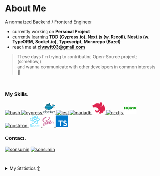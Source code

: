 # About Me

A normalized Backend / Frontend Engineer

- currently working on **Personal Project**
- currently learning **TDD (Cypress.io), Next.js (w. Recoil), Nest.js (w. TypeORM, Socket.io), Typescript, Monorepo (Bazel)**
- reach me at **clvswft03@gmail.com**

> These days I'm trying to contributing Open-Source projects (somehow,)\
> and wanna communicate with other developers in common interests 💬

&nbsp;

<h3 align="left">My Skills.</h3>
<p align="left"> <a href="https://www.gnu.org/software/bash/" target="_blank" rel="noreferrer"> <img src="https://www.vectorlogo.zone/logos/gnu_bash/gnu_bash-icon.svg" alt="bash" width="40" height="40"/> </a> <a href="https://www.cypress.io" target="_blank" rel="noreferrer"> <img src="https://raw.githubusercontent.com/simple-icons/simple-icons/6e46ec1fc23b60c8fd0d2f2ff46db82e16dbd75f/icons/cypress.svg" alt="cypress" width="40" height="40"/> </a> <a href="https://www.docker.com/" target="_blank" rel="noreferrer"> <img src="https://raw.githubusercontent.com/devicons/devicon/master/icons/docker/docker-original-wordmark.svg" alt="docker" width="40" height="40"/> </a> <a href="https://jestjs.io" target="_blank" rel="noreferrer"> <img src="https://www.vectorlogo.zone/logos/jestjsio/jestjsio-icon.svg" alt="jest" width="40" height="40"/> </a> <a href="https://mariadb.org/" target="_blank" rel="noreferrer"> <img src="https://www.vectorlogo.zone/logos/mariadb/mariadb-icon.svg" alt="mariadb" width="40" height="40"/> </a> <a href="https://nestjs.com/" target="_blank" rel="noreferrer"> <img src="https://raw.githubusercontent.com/devicons/devicon/master/icons/nestjs/nestjs-plain.svg" alt="nestjs" width="40" height="40"/> </a> <a href="https://nextjs.org/" target="_blank" rel="noreferrer"> <img src="https://cdn.worldvectorlogo.com/logos/nextjs-2.svg" alt="nextjs" width="40" height="40"/> </a> <a href="https://www.nginx.com" target="_blank" rel="noreferrer"> <img src="https://raw.githubusercontent.com/devicons/devicon/master/icons/nginx/nginx-original.svg" alt="nginx" width="40" height="40"/> </a> <a href="https://postman.com" target="_blank" rel="noreferrer"> <img src="https://www.vectorlogo.zone/logos/getpostman/getpostman-icon.svg" alt="postman" width="40" height="40"/> </a> <a href="https://reactjs.org/" target="_blank" rel="noreferrer"> <img src="https://raw.githubusercontent.com/devicons/devicon/master/icons/react/react-original-wordmark.svg" alt="react" width="40" height="40"/> </a> <a href="https://sass-lang.com" target="_blank" rel="noreferrer"> <img src="https://raw.githubusercontent.com/devicons/devicon/master/icons/sass/sass-original.svg" alt="sass" width="40" height="40"/> </a> <a href="https://www.typescriptlang.org/" target="_blank" rel="noreferrer"> <img src="https://raw.githubusercontent.com/devicons/devicon/master/icons/typescript/typescript-original.svg" alt="typescript" width="40" height="40"/> </a> </p>

<h3 align="left">Contact.</h3>
<p align="left"> <a href="https://linkedin.com/in/sonsumin" target="blank"><img align="center" src="https://raw.githubusercontent.com/rahuldkjain/github-profile-readme-generator/master/src/images/icons/Social/github.svg" alt="sonsumin" height="30" width="40" /></a> <a href="https://linkedin.com/in/sonsumin" target="blank"><img align="center" src="https://raw.githubusercontent.com/rahuldkjain/github-profile-readme-generator/master/src/images/icons/Social/linked-in-alt.svg" alt="sonsumin" height="30" width="40" /></a>
</p>

&nbsp;

<details>
 <summary>My Statistics ↕️</summary>

<!--START_SECTION:waka-->
![Code Time](http://img.shields.io/badge/Code%20Time-1%2C857%20hrs%2058%20mins-blue)

![Profile Views](http://img.shields.io/badge/Profile%20Views-0-blue)

**🐱 My GitHub Data** 

> 📦 12.9 MB Used in GitHub's Storage 
 > 
> 🏆 371 Contributions in the Year 2024
 > 
> 💼 Opted to Hire
 > 
> 📜 551 Public Repositories 
 > 
> 🔑 154 Private Repositories 
 > 
**I'm a Night 🦉** 

```text
🌞 Morning                3441 commits        ██░░░░░░░░░░░░░░░░░░░░░░░   07.39 % 
🌆 Daytime                16515 commits       █████████░░░░░░░░░░░░░░░░   35.48 % 
🌃 Evening                17273 commits       █████████░░░░░░░░░░░░░░░░   37.11 % 
🌙 Night                  9320 commits        █████░░░░░░░░░░░░░░░░░░░░   20.02 % 
```
📅 **I'm Most Productive on Monday** 

```text
Monday                   8496 commits        █████░░░░░░░░░░░░░░░░░░░░   18.25 % 
Tuesday                  7970 commits        ████░░░░░░░░░░░░░░░░░░░░░   17.12 % 
Wednesday                6999 commits        ████░░░░░░░░░░░░░░░░░░░░░   15.04 % 
Thursday                 7038 commits        ████░░░░░░░░░░░░░░░░░░░░░   15.12 % 
Friday                   7092 commits        ████░░░░░░░░░░░░░░░░░░░░░   15.24 % 
Saturday                 4153 commits        ██░░░░░░░░░░░░░░░░░░░░░░░   08.92 % 
Sunday                   4801 commits        ███░░░░░░░░░░░░░░░░░░░░░░   10.31 % 
```


📊 **This Week I Spent My Time On** 

```text
🕑︎ Time Zone: Asia/Seoul

💬 Programming Languages: 
PowerShell               6 hrs 48 mins       ████████░░░░░░░░░░░░░░░░░   33.50 % 
JSON                     4 hrs 15 mins       █████░░░░░░░░░░░░░░░░░░░░   20.93 % 
Python                   2 hrs 45 mins       ███░░░░░░░░░░░░░░░░░░░░░░   13.58 % 
TOML                     2 hrs 23 mins       ███░░░░░░░░░░░░░░░░░░░░░░   11.77 % 
YAML                     1 hr 40 mins        ██░░░░░░░░░░░░░░░░░░░░░░░   08.20 % 

🔥 Editors: 
VS Code                  16 hrs 57 mins      █████████████████████░░░░   83.32 % 
Neovim                   3 hrs 23 mins       ████░░░░░░░░░░░░░░░░░░░░░   16.68 % 

💻 Operating System: 
Windows                  20 hrs 20 mins      █████████████████████████   100.00 % 
```

**I Mostly Code in TypeScript** 

```text
Python                   27 repos            █████░░░░░░░░░░░░░░░░░░░░   19.15 % 
Shell                    13 repos            ██░░░░░░░░░░░░░░░░░░░░░░░   09.22 % 
Nix                      6 repos             █░░░░░░░░░░░░░░░░░░░░░░░░   04.26 % 
Lua                      2 repos             ░░░░░░░░░░░░░░░░░░░░░░░░░   01.42 % 
AutoHotkey               1 repo              ░░░░░░░░░░░░░░░░░░░░░░░░░   00.71 % 
```



**Timeline**

![Lines of Code chart](https://raw.githubusercontent.com/testfailed/testfailed/main/assets/bar_graph.png)


 Last Updated on 20/06/2024 14:15:53 UTC
<!--END_SECTION:waka-->
</details>
